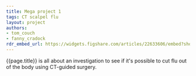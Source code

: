 ```yaml
---
title: Mega project 1
tags: CT scalpel flu
layout: project
authors:
- tom_couch
- fanny_cradock
rdr_embed_url: https://widgets.figshare.com/articles/22633606/embed?show_title=1
---
```


{{page.title}} is all about an investigation to see if it's possible to cut flu out of the body using CT-guided surgery.

